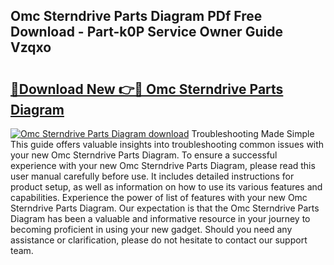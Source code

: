 ## Omc Sterndrive Parts Diagram PDf Free Download - Part-k0P Service Owner Guide Vzqxo

# <h2><a href="http://dfiajmz.blite.top/?on=Omc+Sterndrive+Parts+Diagram">🔗Download New 👉🔴 Omc Sterndrive Parts Diagram</a></h2>

[![Omc Sterndrive Parts Diagram download](https://i.imgur.com/lujVjoI.png)](http://dfiajmz.blite.top/?on=Omc+Sterndrive+Parts+Diagram)
Troubleshooting Made Simple This guide offers valuable insights into troubleshooting common issues with your new Omc Sterndrive Parts Diagram. To ensure a successful experience with your new Omc Sterndrive Parts Diagram, please read this user manual carefully before use. It includes detailed instructions for product setup, as well as information on how to use its various features and capabilities. Experience the power of list of features with your new Omc Sterndrive Parts Diagram. Our expectation is that the Omc Sterndrive Parts Diagram has been a valuable and informative resource in your journey to becoming proficient in using your new gadget. Should you need any assistance or clarification, please do not hesitate to contact our support team.
